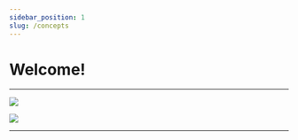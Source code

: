 ```yaml
---
sidebar_position: 1
slug: /concepts
---
```


# Welcome!

---

![](https://via.placeholder.com/820x700/d3d3d3/3e3e3e.png?text=Topic)

![](https://via.placeholder.com/820x50/3e3e3e/d3d3d3.png?text=Caption)

---
